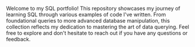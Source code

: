 Welcome to my SQL portfolio! This repository showcases my journey of learning SQL through various examples of code I've written. From foundational queries to more advanced database manipulation, this collection reflects my dedication to mastering the art of data querying. Feel free to explore and don't hesitate to reach out if you have any questions or feedback. 
